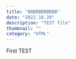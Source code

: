 ```yaml
---
title: "BBBBBBBBBBB"
date: "2022.10.20"
description: "TEST file"
thumbnail: ""
category: "HTML"
---
```


First TEST
